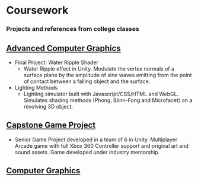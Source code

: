 # Coursework
### Projects and references from college classes
## [Advanced Computer Graphics](https://github.com/HungryAdi/Coursework/tree/master/AdvancedComputerGraphics)
 * Final Project: Water Ripple Shader
   - Water Ripple effect in Unity. Modulate the vertex normals of a surface plane by the amplitude of sine waves emitting from the point of contact between a falling object and the surface.
 * Lighting Methods
   - Lighting simulator built with Javascript/CSS/HTML and WebGL. Simulates shading methods (Phong, Blinn-Fong and Microfacet) on a revolving 3D object.
   
## [Capstone Game Project](https://github.com/HungryAdi/Coursework/tree/master/CapstoneGameProject)
  * Senior Game Project developed in a team of 6 in Unity. Multiplayer Arcade game with full Xbox 360 Controller support and original art and sound assets. Game developed under industry mentorship.
  
## [Computer Graphics](https://github.com/HungryAdi/Coursework/tree/master/ComputerGraphics)
